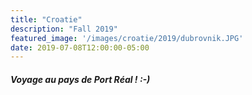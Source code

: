```yaml
---
title: "Croatie"
description: "Fall 2019"
featured_image: '/images/croatie/2019/dubrovnik.JPG'
date: 2019-07-08T12:00:00-05:00
---
```


#### _Voyage au pays de Port Réal ! :-)_